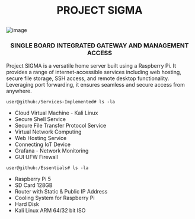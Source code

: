 <h1>
  <p align="center">
    PROJECT SIGMA
  </p>
</h1>

![image](https://github.com/fayasmh07/Project-SIGMA/assets/97302873/90555c62-f132-489a-807a-5e1553ae218e)

<h3>
  <p align="center">
    SINGLE BOARD INTEGRATED GATEWAY AND MANAGEMENT ACCESS
  </p>
</h3>

<p>
  Project SIGMA is a versatile home server built using a Raspberry Pi. It provides a range of internet-accessible services including web hosting, secure file storage, SSH access, and remote desktop functionality. Leveraging port forwarding, it ensures seamless and secure access from anywhere.

  `user@github:/Services-Implemented# ls -la`
  
  - Cloud Virtual Machine - Kali Linux
  - Secure Shell Service
  - Secure File Transfer Protocol Service
  - Virtual Network Computing
  - Web Hosting Service
  - Connecting IoT Device
  - Grafana - Network Monitoring
  - GUI UFW Firewall

  `user@github:/Essentials# ls -la`
  - Raspberry Pi 5
  - SD Card 128GB
  - Router with Static & Public IP Address
  - Cooling System for Raspberry Pi
  - Hard Disk
  - Kali Linux ARM 64/32 bit ISO
</p>
